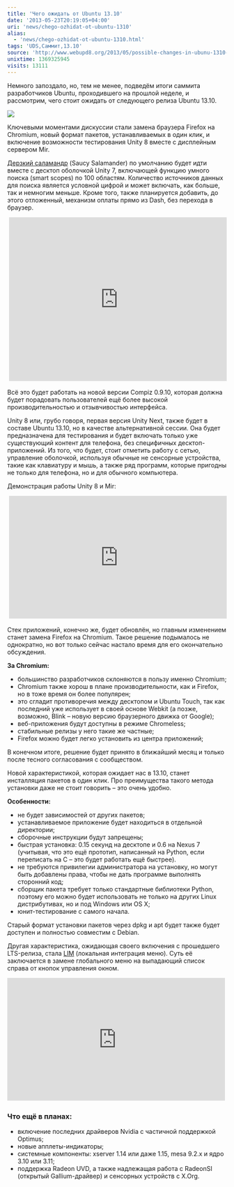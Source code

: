```yaml
---
title: 'Чего ожидать от Ubuntu 13.10'
date: '2013-05-23T20:19:05+04:00'
uri: 'news/chego-ozhidat-ot-ubuntu-1310'
alias: 
  - 'news/chego-ozhidat-ot-ubuntu-1310.html'
tags: 'UDS,Саммит,13.10'
source: 'http://www.webupd8.org/2013/05/possible-changes-in-ubunu-1310-saucy.html'
unixtime: 1369325945
visits: 13111
---
```

Немного запоздало, но, тем не менее, подведём итоги саммита разработчиков Ubuntu, проходившего на прошлой неделе, и рассмотрим, чего стоит ожидать от следующего релиза Ubuntu 13.10.

[![](img/2013/05/23/20-00/saucy-salamander-ubuntu-8793231075-o.jpg)](img/2013/05/23/20-00/saucy-salamander-ubuntu-8793231075-o.jpg)

Ключевыми моментами дискуссии стали замена браузера Firefox на Chromium, новый формат пакетов, устанавливаемых в один клик, и включение возможности тестирования Unity 8 вместе с дисплейным сервером Mir.

[Дерзкий саламандр](news/saucy-salamander) (Saucy Salamander) по умолчанию будет идти вместе с десктоп оболочкой Unity 7, включающей функцию умного поиска (smart scopes) по 100 областям. Количество источников данных для поиска является условной цифрой и может включать, как больше, так и немногим меньше. Кроме того, также планируется добавить, до этого отложенный, механизм оплаты прямо из Dash, без перехода в браузер.

 <iframe src="https://www.youtube.com/embed/QPjaR9ADyh8" frameborder="0" width="500" height="375"></iframe>

Всё это будет работать на новой версии Compiz 0.9.10, которая должна будет порадовать пользователей ещё более высокой производительностью и отзывчивостью интерфейса.

Unity 8 или, грубо говоря, первая версия Unity Next, также будет в составе Ubuntu 13.10, но в качестве альтернативной сессии. Она будет предназначена для тестирования и будет включать только уже существующий контент для телефона, без специфичных десктоп-приложений. Из того, что будет, стоит отметить работу с сетью, управление оболочкой, используя обычные не сенсорные устройства, такие как клавиатуру и мышь, а также ряд программ, которые пригодны не только для телефона, но и для обычного компьютера.

Демонстрация работы Unity 8 и Mir:

 <iframe src="https://www.youtube.com/embed/E9AzRxsnfTE" frameborder="0" width="500" height="281"></iframe>

Стек приложений, конечно же, будет обновлён, но главным изменением станет замена Firefox на Chromium. Такое решение подымалось не однократно, но вот только сейчас настало время для его окончательно обсуждения.

**За Chromium:**

*   большинство разработчиков склоняются в пользу именно Chromium;
*   Chromium также хорош в плане производительности, как и Firefox, но в тоже время он более популярен;
*   это сгладит противоречия между десктопом и Ubuntu Touch, так как последний уже использует в своей основе Webkit (а позже, возможно, Blink – новую версию браузерного движка от Google);
*   веб-приложения будут доступны в режиме Chromeless;
*   стабильные релизы у него такие же частные;
*   Firefox можно будет легко установить из центра приложений;

В конечном итоге, решение будет принято в ближайший месяц и только после тесного согласования с сообществом.

Новой характеристикой, которая ожидает нас в 13.10, станет инсталляция пакетов в один клик. Про преимущества такого метода установки даже не стоит говорить – это очень удобно.

**Особенности:**

*   не будет зависимостей от других пакетов;
*   устанавливаемое приложение будет находиться в отдельной директории;
*   сборочные инструкции будут запрещены;
*   быстрая установка: 0.15 секунд на десктопе и 0.6 на Nexus 7 (учитывая, что это ещё прототип, написанный на Python, если переписать на C – это будет работать ещё быстрее).
*   не требуются привилегии администратора на установку, но могут быть добавлены права, чтобы не дать программе выполнять сторонний код;
*   сборщик пакета требует только стандартные библиотеки Python, поэтому его можно будет использовать не только на других Linux дистрибутивах, но и под Windows или OS X;
*   юнит-тестирование с самого начала.

Старый формат установки пакетов через dpkg и apt будет также будет доступен и полностью совместим с Debian.

Другая характеристика, ожидающая своего включения с прошедшего LTS-релиза, стала [LIM](apps/install-lim) (локальная интеграция меню). Суть её заключается в замене глобального меню на выпадающий список справа от кнопок управления окном.

<iframe src="https://www.youtube.com/embed/qKc7mhy6t2s" frameborder="0" width="500" height="281"></iframe> 

### Что ещё в планах:

*   включение последних драйверов Nvidia с частичной поддержкой Optimus;
*   новые апплеты-индикаторы;
*   системные компоненты: xserver 1.14 или даже 1.15, mesa 9.2.x и ядро 3.10 или 3.11;
*   поддержка Radeon UVD, а также надлежащая работа с RadeonSI (открытый Gallium-драйвер) и сенсорных устройств с X.Org.
